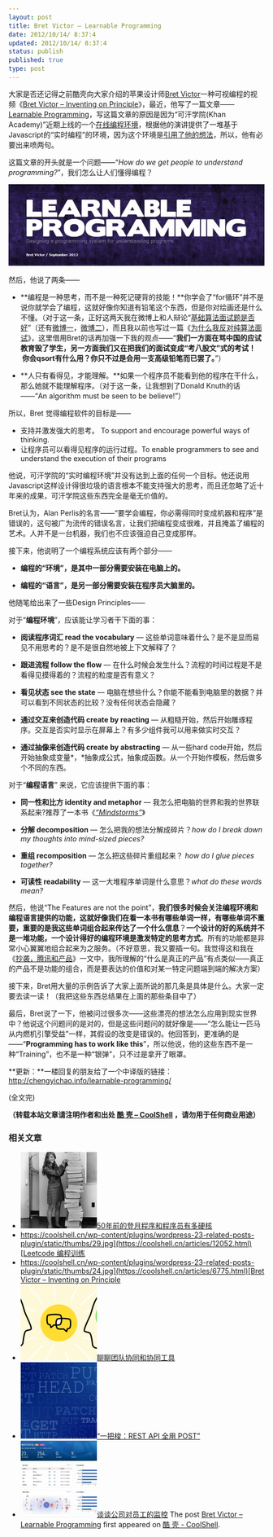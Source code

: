 ```yaml
---
layout: post
title: Bret Victor – Learnable Programming
date: 2012/10/14/ 8:37:4
updated: 2012/10/14/ 8:37:4
status: publish
published: true
type: post
---
```


大家是否还记得之前酷壳向大家介绍的苹果设计师[Bret Victor](http://worrydream.com/)一种可视编程的视频《[Bret Victor – Inventing on Principle](https://coolshell.cn/articles/6775.html)》，最近，他写了一篇文章—— [Learnable Programming](http://worrydream.com/LearnableProgramming/)，写这篇文章的原因是因为“可汗学院(Khan Academy)”近期上线的一个[在线编程环境](http://www.khanacademy.org/cs)，根据他的演讲提供了一堆基于Javascript的“实时编程”的环境，因为这个环境是[引用了他的想法](http://ejohn.org/blog/introducing-khan-cs)，所以，他有必要出来喷两句。


这篇文章的开头就是一个问题——“*How do we get people to understand programming?*”，我们怎么让人们懂得编程？


![](../wp-content/uploads/2012/10/Learnable_Programming.jpg "Learnable_Programming")


然后，他说了两条——


* **编程是一种思考，而不是一种死记硬背的技能！**你学会了“for循环”并不是说你就学会了编程，这就好像你知道有铅笔这个东西，但是你对绘画还是什么不懂。（对于这一条，正好这两天我在微博上和人辩论“[基础算法面试题是否好](http://weibo.com/1401880315/yFQkJn8bC)”（还有[微博一](http://weibo.com/1401880315/yFOeyy00M)，[微博二](http://weibo.com/1401880315/z06Y0qMGf)），而且我以前也写过一篇《[为什么我反对纯算法面试](https://coolshell.cn/articles/8138.html "为什么我反对纯算法面试题")》，这里借用Bret的话再加强一下我的观点——“**我们一方面在骂中国的应试教育毁了学生，另一方面我们又在把我们的面试变成“考八股文”式的考试！  你会qsort有什么用？你只不过是会用一支高级铅笔而已罢了。**”）


* **人只有看得见，才能理解。**如果一个程序员不能看到他的程序在干什么，那么她就不能理解程序。（对于这一条，让我想到了Donald Knuth的话——“An algorithm must be seen to be believe!”）


所以，Bret 觉得编程软件的目标是——



* 支持并激发强大的思考。 To support and encourage powerful ways of thinking.
* 让程序员可以看得见程序的运行过程。To enable programmers to see and understand the execution of their programs


他说，可汗学院的“实时编程环境”并没有达到上面的任何一个目标。他还说用Javascript这样设计得很垃圾的语言根本不能支持强大的思考，而且还忽略了近十年来的成果，可汗学院这些东西完全是毫无价值的。


Bret认为，Alan Perlis的名言——“要学会编程，你必需得同时变成机器和程序”是错误的，这句被广为流传的错误名言，让我们把编程变成很难，并且掩盖了编程的艺术。人并不是一台机器，我们也不应该强迫自己变成那样。


接下来，他说明了一个编程系统应该有两个部分——


* **编程的“环境”，是其中一部分需要安装在电脑上的。**


* **编程的“语言”，是另一部分需要安装在程序员大脑里的。**


他随笔给出来了一些Design Principles——


对于“**编程环境**”，应该能让学习者干下面的事：


* **阅读程序词汇 read the vocabulary** *—* 这些单词意味着什么？是不是显而易见不用思考的？是不是很自然地被上下文解释了？


* **跟进流程 follow the flow** *—* 在什么时候会发生什么？流程的时间过程是不是看得见摸得着的？流程的粒度是否有意义？


* **看见状态 see the state** *—* 电脑在想些什么？你能不能看到电脑里的数据？并可以看到不同状态的比较？没有任何状态会隐藏？


* **通过交互来创造代码 create by reacting** *—* 从粗糙开始，然后开始雕琢程序。交互是否实时显示在屏幕上？有多少组件我可以用来做实时交互？


* **通过抽像来创造代码 create by abstracting** *—* 从一些hard code开始，然后开始抽象成变量*，*抽象成公式，抽象成函数。从一个开始作模板，然后做多个不同的东西。


对于“**编程语言**” 来说，它应该提供下面的事：


* **同一性和比方 identity and metaphor** *—* 我怎么把电脑的世界和我的世界联系起来?推荐了一本书《*[“Mindstorms”](http://books.google.com/books?id=HhIEAgUfGHwC&printsec=frontcover)*》


* **分解 decomposition** *—* 怎么把我的想法分解成碎片？*how do I break down my thoughts into mind-sized pieces?*
* **重组 recomposition** *—* 怎么把这些碎片重组起来？ *how do I glue pieces together?*
* **可读性 readability** *—* 这一大堆程序单词是什么意思？*what do these words mean?*


然后，他说“The Features are not the point”，**我们很多时候会关注编程环境和编程语言提供的功能，这就好像我们在看一本书有哪些单词一样，有哪些单词不重要，重要的是我这些单词组合起来传达了一个什么信息**？**一个设计的好的系统并不是一堆功能，一个设计得好的编程环境是激发特定的思考方式**。所有的功能都是非常小心翼翼地组合起来为之服务。（不好意思，我又要插一句。我觉得这和我在《[抄袭，腾讯和产品](https://coolshell.cn/articles/7617.html "抄袭，腾讯 和 产品")》一文中，我所理解的“什么是真正的产品”有点类似——真正的产品不是功能的组合，而是要表达的价值和对某一特定问题端到端的解决方案）


接下来，Bret用大量的示例告诉了大家上面所说的那几条是具体是什么。大家一定要去读一读！（我把这些东西总结果在上面的那些条目中了）


最后，Bret说了一下，他被问过很多次——这些漂亮的想法怎么应用到现实世界中？他说这个问题问的是对的，但是这些问题问的就好像是——“怎么能让一匹马从内燃机引擎受益”一样，其假设的改变是错误的。他回答到，更准确的是——“**Programming has to work like this**”，所以他说，他的这些东西不是一种“Training”，也不是一种“银弹”，只不过是拿开了眼罩。


**更新：**一楼回复的朋友给了一个中译版的链接：<http://chengyichao.info/learnable-programming/>


(全文完)



**（转载本站文章请注明作者和出处 [酷 壳 – CoolShell](https://coolshell.cn/) ，请勿用于任何商业用途）**



### 相关文章

* [![50年前的登月程序和程序员有多硬核](../wp-content/uploads/2019/07/1920px-Margaret_Hamilton_-_restoration-e1563697198766-1-150x150.jpg)](https://coolshell.cn/articles/19612.html)[50年前的登月程序和程序员有多硬核](https://coolshell.cn/articles/19612.html)
* [https://coolshell.cn/wp-content/plugins/wordpress-23-related-posts-plugin/static/thumbs/29.jpg](https://coolshell.cn/articles/12052.html)[Leetcode 编程训练](https://coolshell.cn/articles/12052.html)
* [https://coolshell.cn/wp-content/plugins/wordpress-23-related-posts-plugin/static/thumbs/24.jpg](https://coolshell.cn/articles/6775.html)[Bret Victor – Inventing on Principle](https://coolshell.cn/articles/6775.html)
* [![聊聊团队协同和协同工具](../wp-content/uploads/2022/10/communication-150x150.png)](https://coolshell.cn/articles/22298.html)[聊聊团队协同和协同工具](https://coolshell.cn/articles/22298.html)
* [![“一把梭：REST API 全用 POST”](../wp-content/uploads/2022/02/http_method-150x150.png)](https://coolshell.cn/articles/22173.html)[“一把梭：REST API 全用 POST”](https://coolshell.cn/articles/22173.html)
* [![谈谈公司对员工的监控](../wp-content/uploads/2022/02/monitoring-150x150.jpeg)](https://coolshell.cn/articles/22157.html)[谈谈公司对员工的监控](https://coolshell.cn/articles/22157.html)
The post [Bret Victor – Learnable Programming](https://coolshell.cn/articles/8387.html) first appeared on [酷 壳 - CoolShell](https://coolshell.cn).